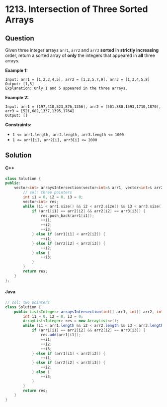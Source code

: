 # 1213. Intersection of Three Sorted Arrays

## Question

Given three integer arrays `arr1`, `arr2` and `arr3` **sorted** in **strictly increasing** order, return a sorted array of **only** the integers that appeared in **all** three arrays.

**Example 1:**

```
Input: arr1 = [1,2,3,4,5], arr2 = [1,2,5,7,9], arr3 = [1,3,4,5,8]
Output: [1,5]
Explanation: Only 1 and 5 appeared in the three arrays.
```

**Example 2:**

```
Input: arr1 = [197,418,523,876,1356], arr2 = [501,880,1593,1710,1870], arr3 = [521,682,1337,1395,1764]
Output: []
```

**Constraints:**

* `1 <= arr1.length, arr2.length, arr3.length <= 1000`
* `1 <= arr1[i], arr2[i], arr3[i] <= 2000`

## Solution

#### C++

```cpp
class Solution {
public:
    vector<int> arraysIntersection(vector<int>& arr1, vector<int>& arr2, vector<int>& arr3) {
        // sol: three pointers
        int i1 = 0, i2 = 0, i3 = 0;
        vector<int> res;
        while (i1 < arr1.size() && i2 < arr2.size() && i3 < arr3.size()) {
            if (arr1[i1] == arr2[i2] && arr2[i2] == arr3[i3]) {
                res.push_back(arr1[i1]);
                ++i1;
                ++i2;
                ++i3;
            } else if (arr1[i1] < arr2[i2]) {
                ++i1;
            } else if (arr2[i2] < arr3[i3]) {
                ++i2;
            } else {
                ++i3;
            }
        }
        return res;
    }
};
```

#### Java

```java
// sol: two pointers
class Solution {
    public List<Integer> arraysIntersection(int[] arr1, int[] arr2, int[] arr3) {
        int i1 = 0, i2 = 0, i3 = 0;
        ArrayList<Integer> res = new ArrayList<>();
        while (i1 < arr1.length && i2 < arr2.length && i3 < arr3.length) {
            if (arr1[i1] == arr2[i2] && arr2[i2] == arr3[i3]) {
                res.add(arr1[i1]);
                ++i1;
                ++i2;
                ++i3;
            } else if (arr1[i1] < arr2[i2]) {
                ++i1;
            } else if (arr2[i2] < arr3[i3]) {
                ++i2;
            } else {
                ++i3;
            }
        }
        return res;
    }
}
```

